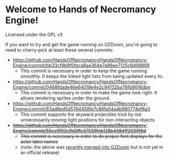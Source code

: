 # Welcome to Hands of Necromancy Engine!

Licensed under the GPL v3

If you want to try and get the game running on GZDoom, you're going to need to cherry-pick at least these several commits:

- https://github.com/HandsOfNecromancy/HandsOfNecromancy-Engine/commit/bb33cf9b9f0feca8ae364e7a96ee7125c6d08899
  - This commit is necessary in order to keep the game running smoothly. It keeps the linked light lists from being updated every tic.
- https://github.com/HandsOfNecromancy/HandsOfNecromancy-Engine/commit/0468fdade46e64018e4e2c94132ba78fb8616dbe
  - This commit is necessary in order to make the game look right. It allows rendering sprites under the ground.
- https://github.com/HandsOfNecromancy/HandsOfNecromancy-Engine/commit/83ad8ed5d5784458fe7c86fa54a4b980774ef8a3
  - This commit supports the skyward projectiles trick by not unnecessarily moving light positions for non-interacting objects
- ~~https://github.com/HandsOfNecromancy/HandsOfNecromancy-Engine/commit/55ce9f02e9d3ffc37539feb128b438d1f2039f8d~~
  - ~~This commit is necessary in order to do proper font displays for the actor label names~~
  - (note: the above was [recently merged into GZDoom](https://github.com/ZDoom/gzdoom/commit/3524d06813cd4841056901111bf649b023274255) but is not yet in an official release)
